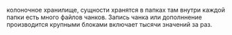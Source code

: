 колоночное хранилище, сущности хранятся в папках там внутри каждой папки есть много файлов чанков. 
Запись чанка или дополннение производится крупными блоками включает тысячи значений за раз. 